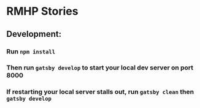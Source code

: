 # RMHP Stories 

## Development:

### Run `npm install`
### Then run `gatsby develop` to start your local dev server on port 8000

### If restarting your local server stalls out, run `gatsby clean` then `gatsby develop` 


